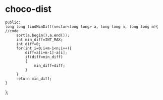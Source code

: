 # choco-dist
    public:
    long long findMinDiff(vector<long long> a, long long n, long long m){
    //code
         sort(a.begin(),a.end());
         int min_diff=INT_MAX;
         int diff=0;
         for(int i=0;i+m-1<n;i++){
             diff=a[i+m-1]-a[i];
             if(diff<min_diff)
             {
                 min_diff=diff;
             }
         }
         return min_diff;
    }
};
